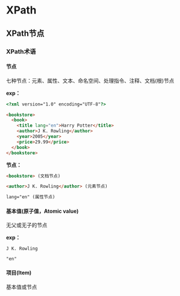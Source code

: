 # XPath

## XPath节点

### XPath术语

#### 节点

七种节点：元素、属性、文本、命名空间、处理指令、注释、文档(根)节点

**exp：**

````html
<?xml version="1.0" encoding="UTF-8"?>

<bookstore>
  <book>
    <title lang="en">Harry Potter</title>
    <author>J K. Rowling</author>
    <year>2005</year>
    <price>29.99</price>
  </book>
</bookstore>
````

**节点：**

```html
<bookstore> (文档节点)

<author>J K. Rowling</author> (元素节点)

lang="en" (属性节点)
```

#### 基本值(原子值，Atomic value)

无父或无子的节点

**exp：**

```
J K. Rowling

"en"
```

#### 项目(Item)

基本值或节点

